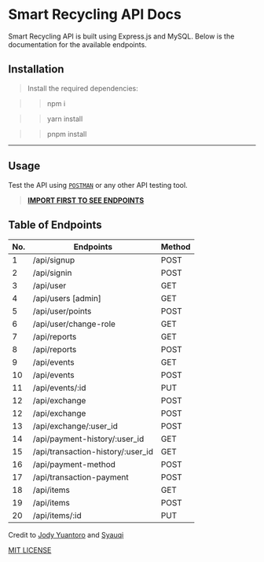 # Smart Recycling API Docs

Smart Recycling API is built using Express.js and MySQL. Below is the documentation for the available endpoints.

## Installation

> Install the required dependencies:

> > npm i

> > yarn install

> > pnpm install

---

## Usage

Test the API using [`POSTMAN`](https://www.postman.com/) or any other API testing tool.

> [**IMPORT FIRST TO SEE ENDPOINTS**](/Smart%20Recycling%20New%20API.postman_collection.json)

## Table of Endpoints

| No. | Endpoints                         | Method |
| --- | --------------------------------- | ------ |
| 1   | /api/signup                       | POST   |
| 2   | /api/signin                       | POST   |
| 3   | /api/user                         | GET    |
| 4   | /api/users [admin]                | GET    |
| 5   | /api/user/points                  | POST   |
| 6   | /api/user/change-role             | GET    |
| 7   | /api/reports                      | GET    |
| 8   | /api/reports                      | POST   |
| 9   | /api/events                       | GET    |
| 10  | /api/events                       | POST   |
| 11  | /api/events/:id                   | PUT    |
| 12  | /api/exchange                     | POST   |
| 12  | /api/exchange                     | POST   |
| 13  | /api/exchange/:user_id            | POST   |
| 14  | /api/payment-history/:user_id     | GET    |
| 15  | /api/transaction-history/:user_id | GET    |
| 16  | /api/payment-method               | POST   |
| 17  | /api/transaction-payment          | POST   |
| 18  | /api/items                        | GET    |
| 19  | /api/items                        | POST   |
| 20  | /api/items/:id                    | PUT    |

Credit to [Jody Yuantoro](https://github.com/xyzuan) and [Syauqi](https://github.com/syauqiamiq)

[MIT LICENSE](https://github.com/rizkyhaksono/smartrecycling-be/blob/main/LICENSE)
